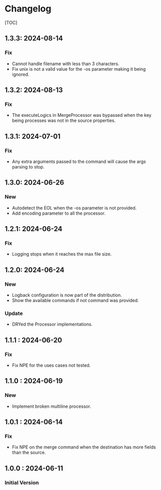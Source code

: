 # Changelog

[TOC]

## 1.3.3: 2024-08-14

### Fix
* Cannot handle filename with less than 3 characters.
* Fix unix is not a valid value for the -os parameter making it being ignored.

## 1.3.2: 2024-08-13

### Fix
* The executeLogics in MergeProcessor was bypassed when the key being processes was not in the source properties. 

## 1.3.1: 2024-07-01

### Fix
* Any extra arguments passed to the command will cause the args parsing to stop.

## 1.3.0: 2024-06-26

### New
* Autodetect the EOL when the -os parameter is not provided.
* Add encoding parameter to all the processor.

## 1.2.1: 2024-06-24

### Fix
* Logging stops when it reaches the max file size.

## 1.2.0: 2024-06-24

### New 

* Logback configuration is now part of the distribution.
* Show the available commands if not command was provided.

### Update

* DRYed the Processor implementations.

## 1.1.1 : 2024-06-20

### Fix

* Fix NPE for the uses cases not tested.

## 1.1.0 : 2024-06-19

### New

* Implement broken multiline processor.

## 1.0.1 : 2024-06-14

### Fix

* Fix NPE on the merge command when the destination has more fields than the source.

## 1.0.0 : 2024-06-11

### Initial Version

